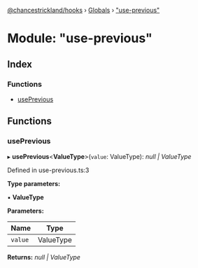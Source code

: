 [@chancestrickland/hooks](../README.md) › [Globals](../globals.md) › ["use-previous"](_use_previous_.md)

# Module: "use-previous"

## Index

### Functions

* [usePrevious](_use_previous_.md#useprevious)

## Functions

###  usePrevious

▸ **usePrevious**<**ValueType**>(`value`: ValueType): *null | ValueType*

Defined in use-previous.ts:3

**Type parameters:**

▪ **ValueType**

**Parameters:**

Name | Type |
------ | ------ |
`value` | ValueType |

**Returns:** *null | ValueType*
